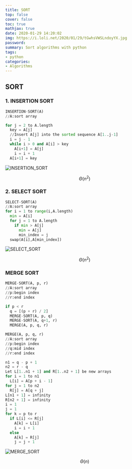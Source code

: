 ```yaml
---
title: SORT
top: false
cover: false
toc: true
mathjax: true
date: 2020-01-29 14:20:02
img: https://i.loli.net/2020/01/29/tGwhsVWSLndoyYX.jpg
password:
summary: Sort algorithms with python
tags:
- python
categories:
- Algorithms
---
```


## SORT

### 1. INSERTION SORT

```python
INSERTION-SORT(A)
//A:sort array

for j = 2 to A.length
  key = A[j]
  //Insert A[j] into the sorted sequence A[1..j-1]
  i = j - 1
  while i > 0 and A[i] > key
    A[i+1] = A[j]
    i = i + 1
  A[i+1] = key
```

![INSERTION_SORT](INSERTION_SORT.gif) 

$$ \Theta (n^2) $$

### 2. SELECT SORT

```python
SELECT-SORT(A)
//A:sort array
for i = 1 to range(i,A.length)
  min = A[i]
  for j = 1 to A.length
    if min > A[j]
      min = A[j]
      min_index = j
  swap(A[i],A[min_index])
```

![SELECT_SORT](SELECT_SORT.gif) 

$$ \Theta (n^2) $$
### MERGE SORT

```python
MERGE-SORT(A, p, r)
//A:sort array
//p:begin index
//r:end index

if p < r
  q = [(p + r) / 2]
  MERGE-SORT(A, p, q)
  MERGE-SORT(A, q+1, r)
  MERGE(A, p, q, r)

MERGE(A, p, q, r)
//A:sort array
//p:begin index
//q:mid index
//r:end index

n1 = q - p + 1
n2 = r - q
Let L[1..n1 + 1] and R[1..n2 + 1] be new arrays
for i = 1 to n1
  L[i] = A[p + i - 1]
for j = 1 to n2
  R[j] = A[q + j]
L[n1 + 1] = infinity
R[n2 + 1] = infinity
i = 1
j = 1
for k = p to r
  if L[i] <= R[j]
    A[k] = L[i]
    i = i + 1
  else
    A[k] = R[j]
    j = j + 1
```

![MERGE_SORT](MERGE_SORT.gif) 

$$ \Theta (n) $$
